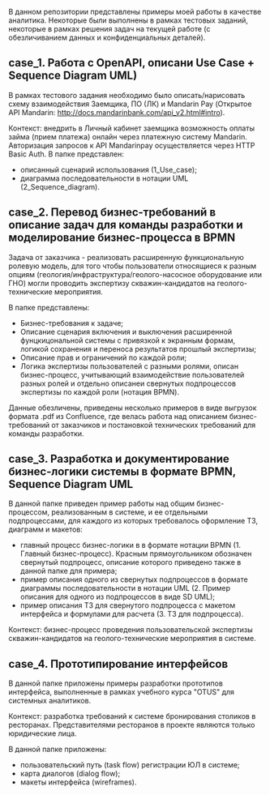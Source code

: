 В данном репозитории представлены примеры моей работы в качестве аналитика. Некоторые были выполнены в рамках тестовых заданий, некоторые в рамках решения задач на текущей работе (с обезличиванием данных и конфиденциальных деталей).

## case_1. Работа с OpenAPI, описани Use Case + Sequence Diagram UML)
В рамках тестового задания необходимо было описать/нарисовать схему взаимодействия Заемщика, ПО (ЛК) и Mandarin Pay (Открытое API Mandarin: http://docs.mandarinbank.com/api_v2.html#intro). 

Контекст: внедрить в Личный кабинет заемщика возможность оплаты займа (прием платежа) онлайн через платежную систему Mandarin. Авторизация запросов к API Mandarinpay осуществляется через HTTP Basic Auth. 
В папке представлен:
- описанный сценарий использования (1_Use_case);
- диаграмма последовательности в нотации UML (2_Sequence_diagram).

## case_2. Перевод бизнес-требований в описание задач для команды разработки и моделирование бизнес-процесса в BPMN
Задача от заказчика - реализовать расширенную функциональную ролевую модель, для того чтобы пользователи относящиеся к разным опциям (геология/инфраструктура/геолого-насосное оборудование или ГНО) могли проводить экспертизу скважин-кандидатов на геолого-технические мероприятия.

В папке представлены:
- Бизнес-требования к задаче;
- Описание сценария включения и выключения расширенной фунцкицональной системы с привязкой к экранным формам, логикой сохранения и переноса результатов прошлый экспертизы;
- Описание прав и ограничений по каждой роли;
- Логика экспертизы пользователей с разными ролями, описан бизнес-процесс, учитывающий взаимодействие пользователей разных ролей и отдельно описанеи свернутых подпроцессов экспертизы по каждой роли (нотация BPMN).

Данные обезличены, приведены несколько примеров в виде выгрузок формата .pdf из Confluence, где велась работа над описанием бизнес-требований от заказчиков и постановкой технических требований для команды разработки.

## case_3. Разработка и документирование бизнес-логики системы в формате BPMN, Sequence Diagram UML
В данной папке приведен пример работы над общим бизнес-процессом, реализованным в системе, и ее отдельными подпроцессами, для каждого из которых требовалось оформление ТЗ, диаграмм и макетов:
- главный процесс бизнес-логики в в формате нотации BPMN (1. Главный бизнес-процесс). Красным прямоугольником обозначен свернутый подпроцесс, описание которого приведено также в данной папке для примера;
- пример описания одного из свернутых подпроцессов в формате диаграммы последовательности в нотации UML (2. Пример описания для одного из подпроцессов в виде SD UML);
- пример описания ТЗ для свернутого подпроцесса с макетом интерфейса и формулами для расчета (3. ТЗ для подпроцесса).

Контекст: бизнес-процесс проведения пользовательской экспертизы скважин-кандидатов на геолого-технические мероприятия в системе.

## case_4. Прототипирование интерфейсов
В данной папке приложены примеры разработки прототипов интерфейса, выполненные в рамках учебного курса "OTUS" для системных аналитиков. 

Контекст: разработка требований к системе бронирования столиков в ресторанах. Представителями ресторанов в проекте являются только юридические лица.

В данной папке приложены:
- пользовательский путь (task flow) регистрации ЮЛ в системе;
- карта диалогов (dialog flow);
- макеты интерфейса (wireframes).
